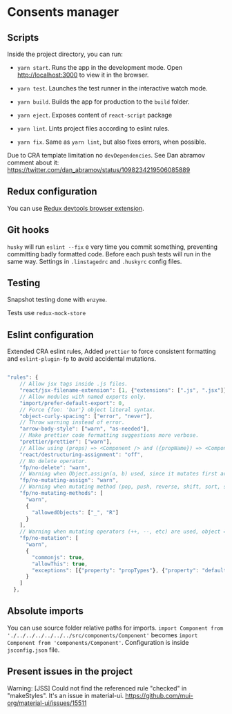 # Consents manager


## Scripts

Inside the project directory, you can run:

- `yarn start`. Runs the app in the development mode. Open [http://localhost:3000](http://localhost:3000) to view it in the browser. 

- `yarn test`. Launches the test runner in the interactive watch mode.

- `yarn build`. Builds the app for production to the `build` folder.

- `yarn eject`. Exposes content of `react-script` package

- `yarn lint`. Lints project files according to eslint rules.

- `yarn fix`. Same as `yarn lint`, but also fixes errors, when possible. 

Due to CRA template limitation no `devDependencies`.
See Dan abramov comment about it: https://twitter.com/dan_abramov/status/1098234219506085889

## Redux configuration

You can use [Redux devtools browser extension](http://extension.remotedev.io/). 

## Git hooks

`husky` will run `eslint --fix` e very time you commit something, preventing committing badly formatted code. Before each push tests will run in the same way. Settings in `.linstagedrc` and `.huskyrc` config files.

## Testing

Snapshot testing done with `enzyme`.

Tests use `redux-mock-store`

## Eslint configuration
Extended CRA eslint rules, Added `prettier` to force consistent formatting and `eslint-plugin-fp` to avoid accidental mutations.

```js

"rules": {
    // Allow jsx tags inside .js files.
    "react/jsx-filename-extension": [1, {"extensions": [".js", ".jsx"]}],
    // Allow modules with named exports only.
    "import/prefer-default-export": 0,
    // Force {foo: 'bar'} object literal syntax.
    "object-curly-spacing": ["error", "never"],
    // Throw warning instead of error.
    "arrow-body-style": ["warn", "as-needed"],
    // Make prettier code formatting suggestions more verbose.
    "prettier/prettier": ["warn"],
    // Allow using (props) => <Component /> and ({propName}) => <Component /> syntax.
    "react/destructuring-assignment": "off",
    // No delete operator.
    "fp/no-delete": "warn",
    // Warning when Object.assign(a, b) used, since it mutates first argument. Object.assign({}, a, b) is ok.
    "fp/no-mutating-assign": "warn",
    // Warning when mutating method (pop, push, reverse, shift, sort, splice, unshift, etc) is used. Ramda and lodash/fp are allowed (_.pop, R.push)
    "fp/no-mutating-methods": [
      "warn",
      {
        "allowedObjects": ["_", "R"]
      }
    ],
    // Warning when mutating operators (++, --, etc) are used, object = {} also. Proptypes, defaultProps and common.js (module.exports = {}) are ok.
    "fp/no-mutation": [
      "warn",
      {
        "commonjs": true,
        "allowThis": true,
        "exceptions": [{"property": "propTypes"}, {"property": "defaultProps"}]
      }
    ]
  },

```

## Absolute imports

You can use source folder relative paths for imports. `import Component from './../../../../../../src/components/Component'` becomes `import Component from 'components/Component'`. Configuration is inside `jsconfig.json` file.


## Present issues in the project
Warning: [JSS] Could not find the referenced rule "checked" in "makeStyles".
It's an issue in material-ui.
https://github.com/mui-org/material-ui/issues/15511
